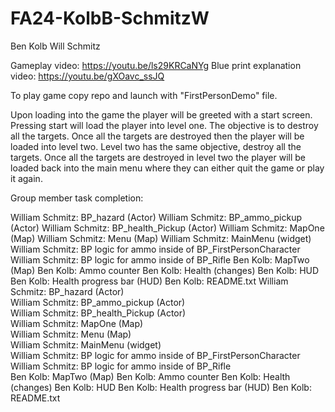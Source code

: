 # FA24-KolbB-SchmitzW
Ben Kolb
Will Schmitz 

Gameplay video: https://youtu.be/ls29KRCaNYg
Blue print explanation video: https://youtu.be/gXOavc_ssJQ 

To play game copy repo and launch with "FirstPersonDemo" file. 

Upon loading into the game the player will be greeted with a start screen. 
Pressing start will load the player into level one. The objective is to destroy all the targets.
Once all the targets are destroyed then the player will be loaded into level two. 
Level two has the same objective, destroy all the targets. 
Once all the targets are destroyed in level two the player will be loaded back into the main menu where they can either quit the game or play it again. 

Group member task completion: 

William Schmitz: BP_hazard (Actor)
William Schmitz: BP_ammo_pickup (Actor)
William Schmitz: BP_health_Pickup (Actor)
William Schmitz: MapOne (Map)
William Schmitz: Menu (Map)
William Schmitz: MainMenu (widget)
William Schmitz: BP logic for ammo inside of BP_FirstPersonCharacter
William Schmitz: BP logic for ammo inside of BP_Rifle
Ben Kolb: MapTwo (Map) Ben Kolb: Ammo counter 
Ben Kolb: Health (changes) 
Ben Kolb: HUD 
Ben Kolb: Health progress bar (HUD) 
Ben Kolb: README.txt
William Schmitz: BP_hazard (Actor)  
William Schmitz: BP_ammo_pickup (Actor)  
William Schmitz: BP_health_Pickup (Actor)  
William Schmitz: MapOne (Map)  
William Schmitz: Menu (Map)  
William Schmitz: MainMenu (widget)  
William Schmitz: BP logic for ammo inside of BP_FirstPersonCharacter  
William Schmitz: BP logic for ammo inside of BP_Rifle  
Ben Kolb: MapTwo (Map)
Ben Kolb: Ammo counter
Ben Kolb: Health (changes)
Ben Kolb: HUD
Ben Kolb: Health progress bar (HUD)
Ben Kolb: README.txt
